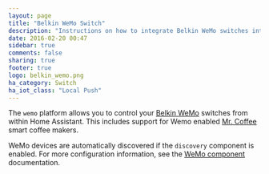 ```yaml
---
layout: page
title: "Belkin WeMo Switch"
description: "Instructions on how to integrate Belkin WeMo switches into Home Assistant."
date: 2016-02-20 00:47
sidebar: true
comments: false
sharing: true
footer: true
logo: belkin_wemo.png
ha_category: Switch
ha_iot_class: "Local Push"
---
```



The `wemo` platform allows you to control your [Belkin WeMo](http://www.belkin.com/us/p/P-F7C027/) switches from within Home Assistant. This includes support for Wemo enabled [Mr. Coffee](http://www.mrcoffee.com/wemo-landing-page.html) smart coffee makers.

WeMo devices are automatically discovered if the `discovery` component is enabled. For more configuration information, see the [WeMo component](/components/wemo/) documentation.
